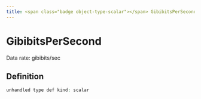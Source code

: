 ```yaml
---
title: <span class="badge object-type-scalar"></span> GibibitsPerSecond
---
```

# <span class="badge object-type-scalar"></span> GibibitsPerSecond

Data rate: gibibits/sec

## Definition

```php
unhandled type def kind: scalar
```
